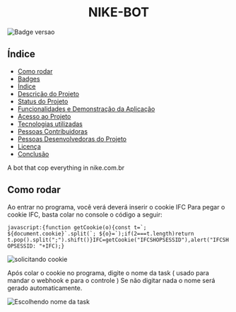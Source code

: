 <h1 align="center"> NIKE-BOT </h1>


![Badge versao](https://img.shields.io/badge/version-1.7.2-blue)

## Índice 

* [Como rodar](#como-rodar)
* [Badges](#badges)
* [Índice](#índice)
* [Descrição do Projeto](#descrição-do-projeto)
* [Status do Projeto](#status-do-Projeto)
* [Funcionalidades e Demonstração da Aplicação](#funcionalidades-e-demonstração-da-aplicação)
* [Acesso ao Projeto](#acesso-ao-projeto)
* [Tecnologias utilizadas](#tecnologias-utilizadas)
* [Pessoas Contribuidoras](#pessoas-contribuidoras)
* [Pessoas Desenvolvedoras do Projeto](#pessoas-desenvolvedoras)
* [Licença](#licença)
* [Conclusão](#conclusão)


A bot that cop everything in nike.com.br

## Como rodar

Ao entrar no programa, você verá deverá inserir o cookie IFC
Para pegar o cookie IFC, basta colar no console o código a seguir:

```javascript:{function getCookie(o){const t=`; ${document.cookie}`.split(`; ${o}=`);if(2===t.length)return t.pop().split(";").shift()}IFC=getCookie("IFCSHOPSESSID"),alert("IFCSHOPSESSID: "+IFC);}```

![solicitando cookie](https://user-images.githubusercontent.com/108239405/175842904-37d0a43c-4fe0-4af9-81fe-66449d80bfc8.png)

Após colar o cookie no programa, digite o nome da task ( usado para mandar o webhook e para o controle )
Se não digitar nada o nome será gerado automaticamente.

![Escolhendo nome da task](https://user-images.githubusercontent.com/108239405/175843443-4e980015-ad0e-4597-bd1f-2685f3abdaa0.png)


